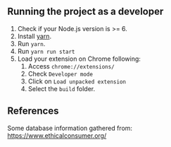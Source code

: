 ## Running the project as a developer

1. Check if your Node.js version is >= 6.
2. Install [yarn](https://yarnpkg.com/lang/en/docs/install/).
3. Run `yarn`.
4. Run `yarn run start`
5. Load your extension on Chrome following:
    1. Access `chrome://extensions/`
    2. Check `Developer mode`
    3. Click on `Load unpacked extension`
    4. Select the `build` folder.

## References

Some database information gathered from: https://www.ethicalconsumer.org/
